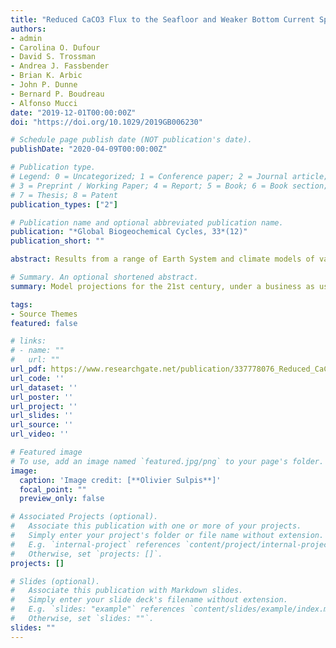 ```yaml
---
title: "Reduced CaCO3 Flux to the Seafloor and Weaker Bottom Current Speeds Curtail Benthic CaCO3 Dissolution Over the 21st Century"
authors:
- admin
- Carolina O. Dufour
- David S. Trossman
- Andrea J. Fassbender
- Brian K. Arbic
- John P. Dunne
- Bernard P. Boudreau
- Alfonso Mucci
date: "2019-12-01T00:00:00Z"
doi: "https://doi.org/10.1029/2019GB006230"

# Schedule page publish date (NOT publication's date).
publishDate: "2020-04-09T00:00:00Z"

# Publication type.
# Legend: 0 = Uncategorized; 1 = Conference paper; 2 = Journal article;
# 3 = Preprint / Working Paper; 4 = Report; 5 = Book; 6 = Book section;
# 7 = Thesis; 8 = Patent
publication_types: ["2"]

# Publication name and optional abbreviated publication name.
publication: "*Global Biogeochemical Cycles, 33*(12)"
publication_short: ""

abstract: Results from a range of Earth System and climate models of various resolution run under high-CO<sub>2</sub> emission scenarios challenge the paradigm that seafloor CaCO<sub>3</sub> dissolution will grow in extent and intensify as ocean acidification develops over the next century. Under the business as usual, RCP8.5 scenario, CaCO<sub>3</sub> dissolution increases in some areas of the deep ocean, such as the eastern central Pacific Ocean, but is projected to decrease in the Northern Pacific and abyssal Atlantic Ocean by the year 2100. The flux of CaCO<sub>3</sub> to the seafloor and bottom-current speeds, both of which are expected to decrease globally through the 21st century, govern changes in benthic CaCO<sub>3</sub> dissolution rates over 53% and 31% of the dissolving seafloor, respectively. Below the calcite compensation depth, a reduced CaCO<sub>3</sub> flux to the CaCO<sub>3</sub>-free seabed modulates the amount of CaCO<sub>3</sub> material dissolved at the sediment-water interface. Slower bottom-water circulation leads to thicker diffusive boundary layers above the sediment bed and a consequent stronger transport barrier to CaCO<sub>3</sub> dissolution. While all investigated models predict a weakening of bottom current speeds over most of the seafloor by the end of the 21st century, strong discrepancies exist in the magnitude of the predicted speeds. Overall, the poor performance of most models in reproducing modern bottom-water velocities and CaCO<sub>3</sub> rain rates coupled with the existence of large disparities in predicted bottom-water chemistry across models hampers our ability to robustly estimate the magnitude and temporal evolution of anthropogenic CaCO<sub>3</sub> dissolution rates and the associated anthropogenic CO<sub>2</sub> neutralization.

# Summary. An optional shortened abstract.
summary: Model projections for the 21st century, under a business as usual scenario, reveal that seawater will become more corrosive to this mineral, but calcite dissolution at the seafloor will only increase slightly due to reductions in bottom-current speeds and in the amount of calcite particles delivered to the seafloor over that period. These results indicate that the neutralization of human-made CO<sub>2</sub> by calcite dissolution at the seafloor may take longer than previously anticipated.

tags:
- Source Themes
featured: false

# links:
# - name: ""
#   url: ""
url_pdf: https://www.researchgate.net/publication/337778076_Reduced_CaCO3_Flux_to_the_Seafloor_and_Weaker_Bottom_Current_Speeds_Curtail_Benthic_CaCO3_Dissolution_Over_the_21st_Century
url_code: ''
url_dataset: ''
url_poster: ''
url_project: ''
url_slides: ''
url_source: ''
url_video: ''

# Featured image
# To use, add an image named `featured.jpg/png` to your page's folder. 
image:
  caption: 'Image credit: [**Olivier Sulpis**]'
  focal_point: ""
  preview_only: false

# Associated Projects (optional).
#   Associate this publication with one or more of your projects.
#   Simply enter your project's folder or file name without extension.
#   E.g. `internal-project` references `content/project/internal-project/index.md`.
#   Otherwise, set `projects: []`.
projects: []

# Slides (optional).
#   Associate this publication with Markdown slides.
#   Simply enter your slide deck's filename without extension.
#   E.g. `slides: "example"` references `content/slides/example/index.md`.
#   Otherwise, set `slides: ""`.
slides: ""
---
```

